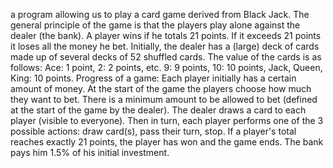 a program allowing us to play a card game derived from Black Jack. The general principle of the game is that the players play alone against the dealer (the bank). A player wins if he totals 21 points. If it exceeds 21 points it loses all the money he bet. Initially, the dealer has a (large) deck of cards made up of several decks of 52 shuffled cards. The value of the cards is as follows: Ace: 1 point, 2: 2 points, etc. 9: 9 points, 10: 10 points, Jack, Queen, King: 10 points.
Progress of a game: Each player initially has a certain amount of money. At the start of the game the players choose how much they want to bet. There is a minimum amount to be allowed to bet (defined at the start of the game by the dealer). The dealer draws a card to each player (visible to everyone). Then in turn, each player performs one of the 3 possible actions: draw card(s), pass their turn, stop. If a player's total reaches exactly 21 points, the player has won and the game ends. The bank pays him 1.5% of his initial investment.
